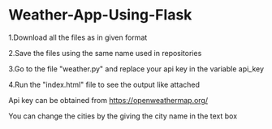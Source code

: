 # Weather-App-Using-Flask

1.Download all the files as in given format

2.Save the files using the same name used in repositories

3.Go to the file "weather.py" and replace your api key in the variable api_key

4.Run the "index.html" file to see the output like attached

Api key can be obtained from https://openweathermap.org/

You can change the cities by the giving the city name in the text box
